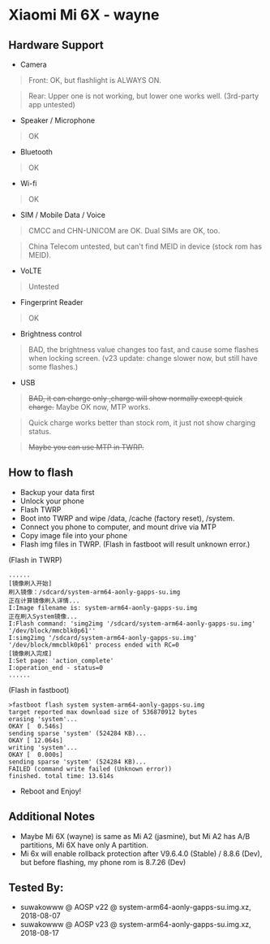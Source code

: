 # Xiaomi Mi 6X - wayne

## Hardware Support

* Camera
> Front: OK, but flashlight is ALWAYS ON.

> Rear: Upper one is not working, but lower one works well. (3rd-party app untested)

* Speaker / Microphone
> OK

* Bluetooth
> OK

* Wi-fi
> OK

* SIM / Mobile Data / Voice
>CMCC and CHN-UNICOM are OK. Dual SIMs are OK, too.

>China Telecom untested, but can't find MEID in device (stock rom has MEID).

* VoLTE
> Untested

* Fingerprint Reader
> OK

* Brightness control
> BAD, the brightness value changes too fast, and cause some flashes when locking screen. (v23 update: change slower now, but still have some flashes.)

* USB
> <strike>BAD, it can charge only ,charge will show normally except quick charge.</strike> Maybe OK now, MTP works.

> Quick charge works better than stock rom, it just not show charging status.

> <strike>Maybe you can use MTP in TWRP.</strike>


## How to flash
* Backup your data first
* Unlock your phone
* Flash TWRP
* Boot into TWRP and wipe /data, /cache (factory reset), /system.
* Connect you phone to computer, and mount drive via MTP
* Copy image file into your phone
* Flash img files in TWRP. (Flash in fastboot will result unknown error.)

(Flash in TWRP)

````
......
[镜像刷入开始]
刷入镜像：/sdcard/system-arm64-aonly-gapps-su.img
正在计算镜像刷入详情...
I:Image filename is: system-arm64-aonly-gapps-su.img
正在刷入System镜像...
I:Flash command: 'simg2img '/sdcard/system-arm64-aonly-gapps-su.img' '/dev/block/mmcblk0p61''
I:simg2img '/sdcard/system-arm64-aonly-gapps-su.img' '/dev/block/mmcblk0p61' process ended with RC=0
[镜像刷入完成]
I:Set page: 'action_complete'
I:operation_end - status=0
......
````
(Flash in fastboot)

````
>fastboot flash system system-arm64-aonly-gapps-su.img
target reported max download size of 536870912 bytes
erasing 'system'...
OKAY [  0.546s]
sending sparse 'system' (524284 KB)...
OKAY [ 12.064s]
writing 'system'...
OKAY [  0.000s]
sending sparse 'system' (524284 KB)...
FAILED (command write failed (Unknown error))
finished. total time: 13.614s
````
* Reboot and Enjoy!

## Additional Notes
* Maybe Mi 6X (wayne) is same as Mi A2 (jasmine), but Mi A2 has A/B partitions, Mi 6X have only A partition.
* Mi 6x will enable rollback protection after V9.6.4.0 (Stable) / 8.8.6 (Dev), but before flashing, my phone rom is 8.7.26 (Dev)

## Tested By:
* suwakowww @ AOSP v22 @ system-arm64-aonly-gapps-su.img.xz, 2018-08-07
* suwakowww @ AOSP v23 @ system-arm64-aonly-gapps-su.img.xz, 2018-08-17